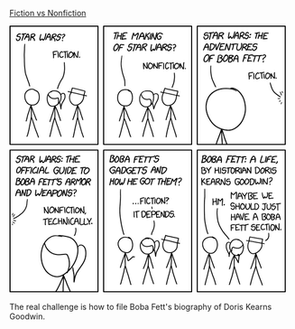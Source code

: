 [Fiction vs Nonfiction](https://xkcd.com/2546)

![Fiction vs Nonfiction](./random_comic.png)

The real challenge is how to file Boba Fett's biography of Doris Kearns Goodwin.

